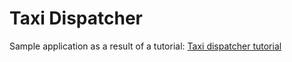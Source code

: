 Taxi Dispatcher
============
Sample application as a result of a tutorial: [Taxi dispatcher tutorial](https://developer.tomtom.com/taxi-dispatcher)